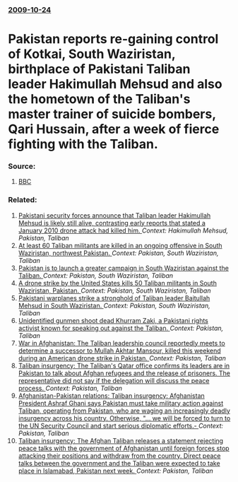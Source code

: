 ### [2009-10-24](/news/2009/10/24/index.md)

#  Pakistan reports re-gaining control of Kotkai, South Waziristan, birthplace of Pakistani Taliban leader Hakimullah Mehsud and also the hometown of the Taliban's master trainer of suicide bombers, Qari Hussain, after a week of fierce fighting with the Taliban. 




### Source:

1. [BBC](http://news.bbc.co.uk/1/hi/world/south_asia/8323660.stm)

### Related:

1. [Pakistani security forces announce that Taliban leader Hakimullah Mehsud is likely still alive, contrasting early reports that stated a January 2010 drone attack had killed him. ](/news/2010/04/29/pakistani-security-forces-announce-that-taliban-leader-hakimullah-mehsud-is-likely-still-alive-contrasting-early-reports-that-stated-a-janu.md) _Context: Hakimullah Mehsud, Pakistan, Taliban_
2. [ At least 60 Taliban militants are killed in an ongoing offensive in South Waziristan, northwest Pakistan. ](/news/2009/10/18/at-least-60-taliban-militants-are-killed-in-an-ongoing-offensive-in-south-waziristan-northwest-pakistan.md) _Context: Pakistan, South Waziristan, Taliban_
3. [ Pakistan is to launch a greater campaign in South Waziristan against the Taliban. ](/news/2009/10/1/pakistan-is-to-launch-a-greater-campaign-in-south-waziristan-against-the-taliban.md) _Context: Pakistan, South Waziristan, Taliban_
4. [ A drone strike by the United States kills 50 Taliban militants in South Waziristan, Pakistan. ](/news/2009/07/9/a-drone-strike-by-the-united-states-kills-50-taliban-militants-in-south-waziristan-pakistan.md) _Context: Pakistan, South Waziristan, Taliban_
5. [ Pakistani warplanes strike a stronghold of Taliban leader Baitullah Mehsud in South Waziristan. ](/news/2009/06/13/pakistani-warplanes-strike-a-stronghold-of-taliban-leader-baitullah-mehsud-in-south-waziristan.md) _Context: Pakistan, South Waziristan, Taliban_
6. [ Unidentified gunmen shoot dead Khurram Zaki, a Pakistani rights activist known for speaking out against the Taliban. ](/news/2016/05/8/unidentified-gunmen-shoot-dead-khurram-zaki-a-pakistani-rights-activist-known-for-speaking-out-against-the-taliban.md) _Context: Pakistan, Taliban_
7. [ War in Afghanistan: The Taliban leadership council reportedly meets to determine a successor to Mullah Akhtar Mansour, killed this weekend during an American drone strike in Pakistan. ](/news/2016/05/23/war-in-afghanistan-the-taliban-leadership-council-reportedly-meets-to-determine-a-successor-to-mullah-akhtar-mansour-killed-this-weekend.md) _Context: Pakistan, Taliban_
8. [Taliban insurgency: The Taliban's Qatar office confirms its leaders are in Pakistan to talk about Afghan refugees and the release of prisoners. The representative did not say if the delegation will discuss the peace process. ](/news/2016/04/27/taliban-insurgency-the-taliban-s-qatar-office-confirms-its-leaders-are-in-pakistan-to-talk-about-afghan-refugees-and-the-release-of-prisone.md) _Context: Pakistan, Taliban_
9. [Afghanistan-Pakistan relations: Taliban insurgency: Afghanistan President Ashraf Ghani says Pakistan must take military action against Taliban, operating from Pakistan, who are waging an increasingly deadly insurgency across his country. Otherwise, "... we will be forced to turn to the UN Security Council and start serious diplomatic efforts.- ](/news/2016/04/25/afghanistan-pakistan-relations-taliban-insurgency-afghanistan-president-ashraf-ghani-says-pakistan-must-take-military-action-against-tal.md) _Context: Pakistan, Taliban_
10. [Taliban insurgency: The Afghan Taliban releases a statement rejecting peace talks with the government of Afghanistan until foreign forces stop attacking their positions and withdraw from the country. Direct peace talks between the government and the Taliban were expected to take place in Islamabad, Pakistan next week. ](/news/2016/03/5/taliban-insurgency-the-afghan-taliban-releases-a-statement-rejecting-peace-talks-with-the-government-of-afghanistan-until-foreign-forces-st.md) _Context: Pakistan, Taliban_
